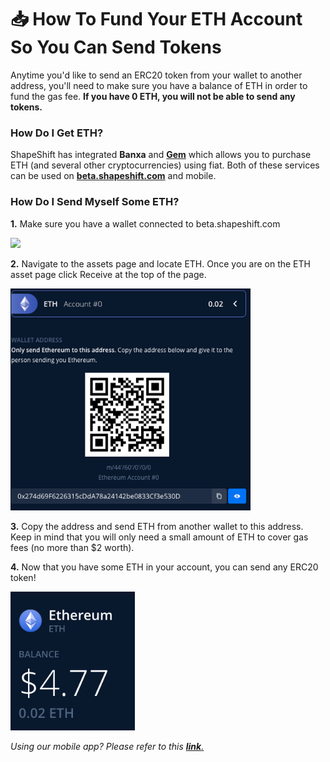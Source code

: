 # 📥 How To Fund Your ETH Account So You Can Send Tokens

Anytime you'd like to send an ERC20 token from your wallet to another address, you'll need to make sure you have a balance of ETH in order to fund the gas fee. **If you have 0 ETH, you will not be able to send any tokens.**

### How Do I Get ETH?

ShapeShift has integrated **Banxa** and [**Gem**](how-to-buy-sell-crypto-using-gem.md) which allows you to purchase ETH (and several other cryptocurrencies) using fiat. Both of these services can be used on [**beta.shapeshift.com**](https://beta.shapeshift.com/) and mobile.

### How Do I Send Myself Some ETH?

**1.** Make sure you have a wallet connected to beta.shapeshift.com

![](<../../.gitbook/assets/image (234).png>)

**2.** Navigate to the assets page and locate ETH. Once you are on the ETH asset page click Receive at the top of the page.

![](<../../.gitbook/assets/image (65).png>)

**3.** Copy the address and send ETH from another wallet to this address. Keep in mind that you will only need a small amount of ETH to cover gas fees (no more than $2 worth).

**4.** Now that you have some ETH in your account, you can send any ERC20 token!

![](<../../.gitbook/assets/image (15) (1).png>)

_Using our mobile app? Please refer to this_ [_**link**._](https://app.gitbook.com/s/72REb8nWCxIowqCRZG08/help-desk/mobile-app/how-to-receive)
